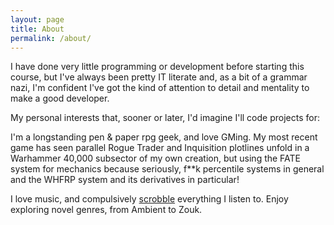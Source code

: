 ```yaml
---
layout: page
title: About
permalink: /about/
---
```


I have done very little programming or development before starting this course, but I've always been pretty IT literate and, as a bit of a grammar nazi, I'm confident I've got the kind of attention to detail and mentality to make a good developer.

My personal interests that, sooner or later, I'd imagine I'll code projects for:

I'm a longstanding pen & paper rpg geek, and love GMing. My most recent game has seen parallel Rogue Trader and Inquisition plotlines unfold in a Warhammer 40,000 subsector of my own creation, but using the FATE system for mechanics because seriously, f**k percentile systems in general and the WHFRP system and its derivatives in particular!

I love music, and compulsively [scrobble](https://www.last.fm/user/roninserotonin) everything I listen to. Enjoy exploring novel genres, from Ambient to Zouk. 
